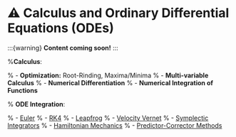 # ⚠️ Calculus and Ordinary Differential Equations (ODEs)

:::{warning}
**Content coming soon!**
:::

%**Calculus**:

% - **Optimization:** Root-Rinding, Maxima/Minima
% - **Multi-variable Calculus**
% - **Numerical Differentiation**
% - **Numerical Integration of Functions**

% **ODE Integration**:

% - [Euler](https://en.wikipedia.org/wiki/Euler_method) 
% - [RK4](https://en.wikipedia.org/wiki/Runge%E2%80%93Kutta_methods) 
% - [Leapfrog](https://en.wikipedia.org/wiki/Leapfrog_integration)
% - [Velocity Vernet](https://en.wikipedia.org/wiki/Verlet_integration)
% - [Symplectic Integrators](https://en.wikipedia.org/wiki/Symplectic_integrator)
% - [Hamiltonian Mechanics](https://en.wikipedia.org/wiki/Hamiltonian_mechanics)
% - [Predictor-Corrector Methods](https://en.wikipedia.org/wiki/Predictor%E2%80%93corrector_method)
